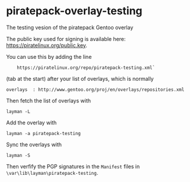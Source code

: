 piratepack-overlay-testing
==========================

The testing vesion of the piratepack Gentoo overlay

The public key used for signing is available here: https://piratelinux.org/public.key.

You can use this by adding the line
```
	https://piratelinux.org/repo/piratepack-testing.xml`
```
(tab at the start) after your list of overlays, which is normally
```
overlays  : http://www.gentoo.org/proj/en/overlays/repositories.xml
```
Then fetch the list of overlays with
```
layman -L
```
Add the overlay with
```
layman -a piratepack-testing
```
Sync the overlays with
```
layman -S
```
Then verfify the PGP signatures in the `Manifest` files in `\var\lib\layman\piratepack-testing`.
